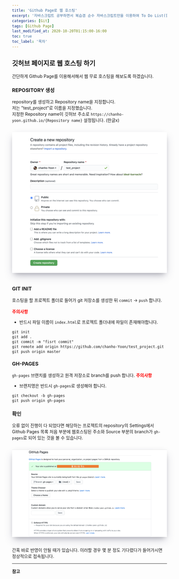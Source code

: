 ```yaml
---
title: 'Github Page로 웹 호스팅'
excerpt: '자바스크립트 공부하면서 복습겸 순수 자바스크립트만을 이용하여 To Do List(할 일 목록)를 만들어 보았습니다.'
categories: [Git]
tags: [Github Page]
last_modified_at: 2020-10-20T01:15:00-16:00
toc: true
toc_label: '목차'
---
```

## 깃허브 페이지로 웹 호스팅 하기

간단하게 Github Page를 이용해서해서 웹 무료 호스팅을 해보도록 하겠습니다.

### REPOSITORY 생성
repository를 생성하고 Repository name을 지정합니다. <br>
저는 "test_project"로 이름을 지정했습니다. <br>
지정한 Repository name이 깃허브 주소로 `https://chanho-yoon.github.io/{Repository name}` 설정됩니다. (한글x)

<img src='/assets/images/githubpageCreate.png' alt='profile' style="width:600px; margin-top:15px; margin-bottom:15px; box-shadow: rgba(50, 50, 93, 0.25) 0px 13px 27px -5px, rgba(0, 0, 0, 0.3) 0px 8px 16px -8px, rgba(0, 0, 0, 0.024) 0px -6px 16px -6px;"/>

### GIT INIT
호스팅을 할 프로젝트 폴더로 들어가 git 저장소를 생성한 뒤 `commit` -> `push` 합니다. <br><br>
<strong><span style="color:red">주의사항</span></strong>
- 반드시 파일 이름이 `index.html`로 프로젝트 폴더내에 파일이 존재해야합니다.

```
git init
git add .
git commit -m "fisrt commit"
git remote add origin https://github.com/chanho-Yoon/test_project.git
git push origin master
```

### GH-PAGES
`gh-pages` 브랜치를 생성하고 원격 저장소로 branch를 push 합니다.
<strong><span style="color:red">주의사항</span></strong>
- 브랜치명은 반드시 `gh-pages`로 생성해야 합니다.

```
git checkout -b gh-pages
git push origin gh-pages
```

### 확인
오류 없이 진행이 다 되었다면 해당하는 프로젝트의 repository의 Settings에서 Github Pages 목록 처음 부분에 웹호스팅된 주소와 Source 부분의 
branch가 `gh-pages`로 되어 있는 것을 볼 수 있습니다.

<img src='/assets/images/githubpageCheck.png' alt='profile' style="width:600px; margin-top:15px; margin-bottom:15px; box-shadow: rgba(50, 50, 93, 0.25) 0px 13px 27px -5px, rgba(0, 0, 0, 0.3) 0px 8px 16px -8px, rgba(0, 0, 0, 0.024) 0px -6px 16px -6px;"/>

간혹 바로 반영이 안될 때가 있습니다. 이러할 경우 몇 분 정도 기다렸다가 들어가시면 정상적으로 접속됩니다.

---

**참고**

>
